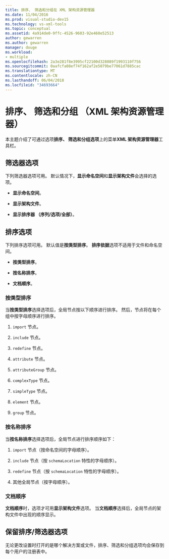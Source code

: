 ```yaml
---
title: 排序、 筛选和分组在 XML 架构资源管理器
ms.date: 11/04/2016
ms.prod: visual-studio-dev15
ms.technology: vs-xml-tools
ms.topic: conceptual
ms.assetid: 4a914de0-9ffc-4526-9603-92e460e52513
author: gewarren
ms.author: gewarren
manager: douge
ms.workload:
- multiple
ms.openlocfilehash: 2a3e281f8e3995cf22100d328089f1993110f756
ms.sourcegitcommit: 0aafcfa08ef74f162af2e5079be77061d7885cac
ms.translationtype: MT
ms.contentlocale: zh-CN
ms.lasthandoff: 06/04/2018
ms.locfileid: "34693664"
---
```

# <a name="sorting-filtering-and-grouping-xml-schema-explorer"></a>排序、 筛选和分组 （XML 架构资源管理器）

本主题介绍了可通过选项**排序、 筛选和分组选项**上的菜单**XML 架构资源管理器**工具栏。

## <a name="filter-options"></a>筛选器选项

 下列筛选器选项可用。 默认情况下，**显示命名空间**和**显示架构文件**会选择的选项。

-   **显示命名空间**。

-   **显示架构文件**。

-   **显示排序器 （序列/选项/全部）**。

## <a name="sorting-options"></a>排序选项

 下列排序选项可用。 默认值是**按类型排序**。 **排序依据**选项不适用于文件和命名空间。

-   **按类型排序**。

-   **按名称排序**。

-   **文档顺序**。

### <a name="sort-by-type"></a>按类型排序

 当**按类型排序**选择选项后，全局节点按以下顺序进行排序。 然后，节点将在每个组中按字母顺序进行排序。

1.  `import` 节点。

2.  `include` 节点。

3.  `redefine` 节点。

4.  `attribute` 节点。

5.  `attributeGroup` 节点。

6.  `complexType` 节点。

7.  `simpleType` 节点。

8.  `element` 节点。

9. `group` 节点。

### <a name="sort-by-name"></a>按名称排序

 当**按名称排序**选择选项后，全局节点进行排序顺序如下：

1.  `import` 节点（按命名空间的字母顺序）。

2.  `include` 节点（按 `schemaLocation` 特性的字母顺序）。

3.  `redefine` 节点（按 `schemaLocation` 特性的字母顺序）。

4.  其他全局节点（按字母顺序）。

### <a name="document-order"></a>文档顺序

 **文档顺序**时，选项才可用**显示架构文件**选项。 当**文档顺序**选择后，全局节点的架构文件中出现的顺序显示。

## <a name="persisting-sortfilter-options"></a>保留排序/筛选器选项

 无论更改设置时打开的是哪个解决方案或文件，排序、筛选和分组选项均会保存到每个用户的注册表中。